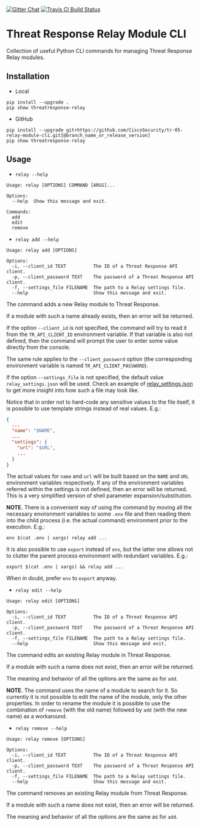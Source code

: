[![Gitter Chat](https://img.shields.io/badge/gitter-join%20chat-brightgreen.svg)](https://gitter.im/CiscoSecurity/Threat-Response "Gitter Chat")
[![Travis CI Build Status](https://travis-ci.com/CiscoSecurity/tr-05-relay-module-cli.svg?branch=develop)](https://travis-ci.com/CiscoSecurity/tr-05-relay-module-cli)

# Threat Response Relay Module CLI

Collection of useful Python CLI commands for managing Threat Response Relay
modules.

## Installation

* Local

```
pip install --upgrade .
pip show threatresponse-relay
```

* GitHub

```
pip install --upgrade git+https://github.com/CiscoSecurity/tr-05-relay-module-cli.git[@branch_name_or_release_version]
pip show threatresponse-relay
```

## Usage

* `relay --help`

```
Usage: relay [OPTIONS] COMMAND [ARGS]...

Options:
  --help  Show this message and exit.

Commands:
  add
  edit
  remove
```

* `relay add --help`

```
Usage: relay add [OPTIONS]

Options:
  -i, --client_id TEXT          The ID of a Threat Response API client.
  -p, --client_password TEXT    The password of a Threat Response API client.
  -f, --settings_file FILENAME  The path to a Relay settings file.
  --help                        Show this message and exit.
```

The command adds a new Relay module to Threat Response.

If a module with such a name already exists, then an error will be returned.

If the option `--client_id` is not specified, the command will try to read it
from the `TR_API_CLIENT_ID` environment variable. If that variable is also
not defined, then the command will prompt the user to enter some value directly
from the console.

The same rule applies to the `--client_password` option (the corresponding
environment variable is named `TR_API_CLIENT_PASSWORD`).

If the option `--settings_file` is not specified, the default value
`relay_settings.json` will be used. Check an example of
[relay_settings.json](relay_settings.json) to get more insight into how
such a file may look like.

Notice that in order not to hard-code any sensitive values to the file itself,
it is possible to use template strings instead of real values.
E.g.:
```json
{
  ...
  "name": "$NAME",
  ...
  "settings": {
    "url": "$URL",
    ...
  }
}
```
The actual values for `name` and `url` will be built based on the `NAME` and
`URL` environment variables respectively. If any of the environment variables
referred within the settings is not defined, then an error will be returned.
This is a very simplified version of shell parameter expansion/substitution.

**NOTE.** There is a convenient way of using the command by moving all the
necessary environment variables to some `.env` file and then reading them into
the child process (i.e. the actual command) environment prior to the execution.
E.g.:
```
env $(cat .env | xargs) relay add ...
```
It is also possible to use `export` instead of `env`, but the latter one allows
not to clutter the parent process environment with redundant variables.
E.g.:
```
export $(cat .env | xargs) && relay add ...
```
When in doubt, prefer `env` to `export` anyway.

* `relay edit --help`

```
Usage: relay edit [OPTIONS]

Options:
  -i, --client_id TEXT          The ID of a Threat Response API client.
  -p, --client_password TEXT    The password of a Threat Response API client.
  -f, --settings_file FILENAME  The path to a Relay settings file.
  --help                        Show this message and exit.
```

The command edits an existing Relay module in Threat Response.

If a module with such a name does not exist, then an error will be returned.

The meaning and behavior of all the options are the same as for `add`.

**NOTE.** The command uses the name of a module to search for it. So currently
it is not possible to edit the name of the module, only the other properties.
In order to rename the module it is possible to use the combination of `remove`
(with the old name) followed by `add` (with the new name) as a workaround.

* `relay remove --help`

```
Usage: relay remove [OPTIONS]

Options:
  -i, --client_id TEXT          The ID of a Threat Response API client.
  -p, --client_password TEXT    The password of a Threat Response API client.
  -f, --settings_file FILENAME  The path to a Relay settings file.
  --help                        Show this message and exit.
```

The command removes an existing Relay module from Threat Response.

If a module with such a name does not exist, then an error will be returned.

The meaning and behavior of all the options are the same as for `add`.
